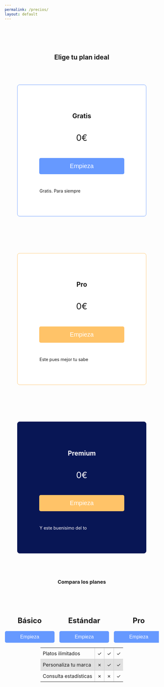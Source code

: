 ```yaml
---
permalink: /precios/
layout: default
---
```


<h2 style="margin-top: 5em; text-align: center;">Elige tu plan ideal</h2>

<style>
img {
  float: right;
  margin: 10px 0 10px 10px;
}

.plan-container {
  display: flex;
  justify-content: center;
  flex-wrap: wrap;
}

.plan {
  width: 380px;
  padding: 60px 20px;
  border: 1px solid #ccc;
  border-radius: 8px;
  background: white;
  text-align: center;
  margin: 60px 14px;
}

.plan-button, .plan-button2 {
  background-color: #6699ff;
  color: white;
  border: none;
  text-align: center;
  text-decoration: none;
  display: inline-block;
  border-radius: 5px;
  cursor: pointer;
}

.plan-button {
  padding: 15px 100px;
  font-size: 20px;
  margin: 30px;
}

.plan-button2 {
  padding: 10px 50px;
  font-size: 16px;
}

.plan-button:hover, .plan-button2:hover {
  background-color: #4c80d9;
}

.plan .tick-icon {
  display: inline-block;
  width: 16px;
  height: 16px;
  background-color: #4c80d9;
  mask: url('tick-icon.svg') no-repeat center / contain; /* Replace with actual tick icon path */
  margin-right: 8px;
}

.plan-container .plan:nth-child(1) {
  border-color: #6699ff;
}

.plan-container .plan:nth-child(2) {
  border-color: #ffc368;
}

.plan-container .plan:nth-child(3) {
  border-color: #081655;
  background: #081655;
}

.plan-container .plan:nth-child(3) h2, .plan-container .plan:nth-child(3) h1, .plan-container .plan:nth-child(3) p {
  color: white;
}

.plan-container .plan:nth-child(3) .plan-button {
  background-color: #ffc368;
}

.table-container {
  margin-top: 60px;
}

.table-container table {
  border-collapse: collapse;
  border: none;
  display: flex;
  flex-direction: column;
  align-items: center;
}

.table-container td, .table-container th {
  padding: 8px;
}

.table-container td {
  border: 1px solid #ccc;
  text-align: left;
}

.table-container thead th {
  background-color: transparent !important;
  border: none;
}

.table-container tbody tr:nth-child(even) {
  background-color: #e0e0e0;
}

.table-container th:first-child, .table-container td:first-child {
  border-left: none;
}

.table-container th:last-child, .table-container td:last-child {
  border-right: none;
}

.table-container tr:last-child th, .table-container tr:last-child td {
  border-bottom: none;
}

.table-container tr:first-child th, .table-container tr:first-child td {
  border-top: none;
}

.table-container tr:nth-child(2) th, .table-container tr:nth-child(2) td {
  border-top: none;
}
</style>

<div class="plan-container">
  <div class="plan">
    <h2 style="margin-bottom: 2em;">Gratis</h2>
    <h1 style="font-weight: normal;">0€</h1>
    <button class="plan-button" onclick="location.href='/payment_form/?plan=Gratis'">Empieza</button>
    <p style="text-align: left; margin-left: 2em;">
      <span class="tick-icon"></span>Gratis. Para siempre
    </p>
  </div>

  <div class="plan">
    <h2 style="margin-bottom: 2em;">Pro</h2>
    <h1 style="font-weight: normal;">0€</h1>
    <button class="plan-button" onclick="location.href='/payment_form/?plan=Pro'" style="background-color: #ffc368;">Empieza</button>
    <p style="text-align: left; margin-left: 2em;">
      <span class="tick-icon"></span>Este pues mejor tu sabe
    </p>
  </div>

  <div class="plan">
    <h2 style="margin-bottom: 2em;">Premium</h2>
    <h1 style="font-weight: normal;">0€</h1>
    <button class="plan-button" onclick="location.href='/payment_form/?plan=Premium'" style="background-color: #ffc368;">Empieza</button>
    <p style="text-align: left; margin-left: 2em;">
      <span class="tick-icon"></span>Y este buenisimo del to
    </p>
  </div>
</div>

<h3 style="text-align: center;">Compara los planes</h3>

<div class="table-container">
  <table>
    <thead>
      <tr>
        <th style="width: 400px;"></th>
        <th style="width: 200px; text-align: center;">
          <h2>Básico</h2>
          <button class="plan-button2" onclick="location.href='/payment_form/?plan=Gratis'">Empieza</button>
        </th>
        <th style="width: 200px; text-align: center;">
          <h2>Estándar</h2>
          <button class="plan-button2" onclick="location.href='/payment_form/?plan=Gratis'">Empieza</button>
        </th>
        <th style="width: 200px; text-align: center;">
          <h2>Pro</h2>
          <button class="plan-button2" onclick="location.href='/payment_form/?plan=Gratis'">Empieza</button>
        </th>
      </tr>
    </thead>
    <tbody>
      <tr>
        <td>Platos ilimitados</td>
        <td style="text-align: center;">✓</td>
        <td style="text-align: center;">✓</td>
        <td style="text-align: center;">✓</td>
      </tr>
      <tr>
        <td>Personaliza tu marca</td>
        <td style="text-align: center;">✗</td>
        <td style="text-align: center;">✓</td>
        <td style="text-align: center;">✓</td>
      </tr>
      <tr>
        <td>Consulta estadísticas</td>
        <td style="text-align: center;">✗</td>
        <td style="text-align: center;">✗</td>
        <td style="text-align: center;">✓</td>
      </tr>
    </tbody>
  </table>
</div>

